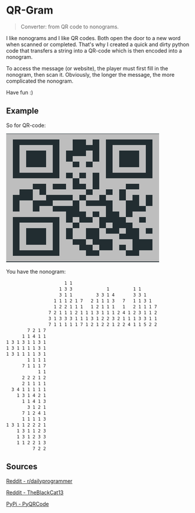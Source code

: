 # QR-Gram
> Converter: from QR code to nonograms.

I like nonograms and I like QR codes. Both open the door to a new word when scanned or completed. That's why I created a quick and dirty python code that transfers a string into a QR-code which is then encoded into a nonogram.

To access the message (or website), the player must first fill in the nonogram, then scan it. Obviously, the longer the message, the more complicated the nonogram.

Have fun :)

## Example

So for QR-code:

![qrcode](README.assets/qrcode.png)

You have the nonogram:

```
                      1 1                                
                    1 3 3             1         1 1      
                    3 1 1         3 3 1 4       3 3 1    
                  1 1 1 2 1 7   2 1 1 1 3   7   1 1 3 1  
                  1 2 2 1 1 1   1 2 1 1 1   1   2 1 1 1 7
                7 2 1 1 1 2 1 1 1 3 1 1 1 2 4 1 2 3 1 1 2
                3 1 3 3 3 1 1 1 3 1 2 2 3 2 1 1 1 3 3 1 1
                7 1 1 1 1 1 7 1 2 1 2 2 1 2 2 4 1 1 5 2 2
        7 2 1 7
      1 1 4 1 1
1 3 1 3 1 1 3 1
1 3 1 1 1 1 3 1
1 3 1 1 1 1 3 1
        1 1 1 1
      7 1 1 1 7
            1 1
      2 2 2 1 2
      2 1 1 1 1
  3 4 1 1 1 1 1
    1 3 1 4 2 1
      1 1 4 1 3
        3 1 2 1
      7 1 2 4 1
      1 1 1 1 3
1 3 1 1 2 2 2 1
    1 3 1 1 2 3
    1 3 1 2 3 3
    1 1 2 2 1 3
          7 2 2
```

## Sources

[Reddit - r/dailyprogrammer]( https://www.reddit.com/r/dailyprogrammer/comments/42lhem/20160125_challenge_251_easy_create_nonogram/)

[Reddit - TheBlackCat13]( https://www.reddit.com/user/TheBlackCat13/)

[PyPi - PyQRCode](https://pypi.org/project/PyQRCode/)

